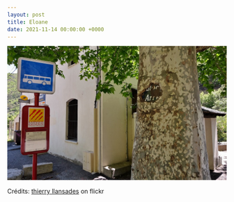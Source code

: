 ```yaml
---
layout: post
title: Eloane
date: 2021-11-14 00:00:00 +0000
---
```


![Eloane](/images/2021-11-14.jpg)

Crédits: [thierry llansades](https://www.flickr.com/people/llansades/) on flickr
